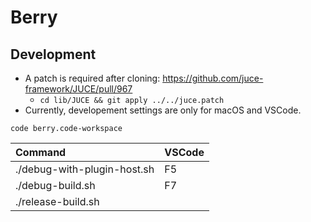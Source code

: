 # Berry

## Development

- A patch is required after cloning: https://github.com/juce-framework/JUCE/pull/967
  - `cd lib/JUCE && git apply ../../juce.patch`
- Currently, developement settings are only for macOS and VSCode.

```
code berry.code-workspace
```

| Command                     | VSCode |
| :-------------------------- | :----- |
| ./debug-with-plugin-host.sh | F5     |
| ./debug-build.sh            | F7     |
| ./release-build.sh          |        |
